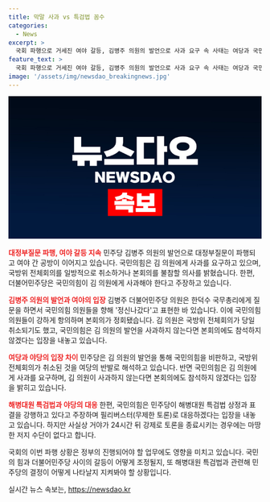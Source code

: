 ```yaml
---
title: 막말 사과 vs 특검법 꼼수
categories:
  - News
excerpt: >
  국회 파행으로 거세진 여야 갈등, 김병주 의원의 발언으로 사과 요구 속 사태는 여당과 국민의힘이 대립. 국민의힘이 김 의원의 사과를 요구하고, 본회의 불참을 밝히며 공방. 국민의힘은 사과 전까지 모든 상임위를 보이콧할 계획이며, 국회 파행 우려. 민주당은 단독으로 해병대원 특검법 상정과 표결을 강행 계획하며, 국회 파행 속 긴박한 상황.
feature_text: >
  국회 파행으로 거세진 여야 갈등, 김병주 의원의 발언으로 사과 요구 속 사태는 여당과 국민의힘이 대립. 국민의힘이 김 의원의 사과를 요구하고, 본회의 불참을 밝히며 공방. 국민의힘은 사과 전까지 모든 상임위를 보이콧할 계획이며, 국회 파행 우려. 민주당은 단독으로 해병대원 특검법 상정과 표결을 강행 계획하며, 국회 파행 속 긴박한 상황.
image: '/assets/img/newsdao_breakingnews.jpg'
---
```


<p><img src="/assets/img/newsdao_breakingnews.jpg" alt="ranknews 속보" /></p>

<p><b><span style="color: #ee2323;">대정부질문 파행, 여야 갈등 지속</span></b>
민주당 김병주 의원의 발언으로 대정부질문이 파행되고 여야 간 공방이 이어지고 있습니다. 국민의힘은 김 의원에게 사과를 요구하고 있으며, 국방위 전체회의를 일방적으로 취소하거나 본회의를 불참할 의사를 밝혔습니다. 한편, 더불어민주당은 국민의힘이 김 의원에게 사과해야 한다고 주장하고 있습니다.</p>

<p data-ke-size="size16"></p>

<p><b><span style="color: #ee2323;">김병주 의원의 발언과 여야의 입장</span></b>
김병주 더불어민주당 의원은 한덕수 국무총리에게 질문을 하면서 국민의힘 의원들을 향해 '정신나갔다'고 표현한 바 있습니다. 이에 국민의힘 의원들이 강하게 항의하며 본회의가 정회됐습니다. 김 의원은 국방위 전체회의가 당일 취소되기도 했고, 국민의힘은 김 의원의 발언을 사과하지 않는다면 본회의에도 참석하지 않겠다는 입장을 내놓고 있습니다.</p>

<p data-ke-size="size16"></p>

<p><b><span style="color: #ee2323;">여당과 야당의 입장 차이</span></b>
민주당은 김 의원의 발언을 통해 국민의힘을 비판하고, 국방위 전체회의가 취소된 것을 여당의 반발로 해석하고 있습니다. 반면 국민의힘은 김 의원에게 사과를 요구하며, 김 의원이 사과하지 않는다면 본회의에도 참석하지 않겠다는 입장을 밝히고 있습니다.</p>

<p data-ke-size="size16"></p>

<p><b><span style="color: #ee2323;">해병대원 특검법과 야당의 대응</span></b>
한편, 국민의힘은 민주당이 해병대원 특검법 상정과 표결을 강행하고 있다고 주장하며 필리버스터(무제한 토론)로 대응하겠다는 입장을 내놓고 있습니다. 하지만 사실상 거야가 24시간 뒤 강제로 토론을 종료시키는 경우에는 마땅한 저지 수단이 없다고 합니다.</p>

<p data-ke-size="size16"></p>

<p>국회의 이번 파행 상황은 정부의 진행되어야 할 업무에도 영향을 미치고 있습니다. 국민의 힘과 더불어민주당 사이의 갈등이 어떻게 조정될지, 또 해병대원 특검법과 관련해 민주당의 결정이 어떻게 나타날지 지켜봐야 할 상황입니다.</p>
실시간 뉴스 속보는, <a href="https://newsdao.kr" rel="dofollow">https://newsdao.kr</a>


